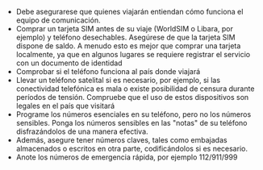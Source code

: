 [Title]: # (Comunicaciones)
[Order]: # (1)

*   Debe asegurarese que quienes viajarán entiendan cómo funciona el equipo de comunicación.
*   Comprar un tarjeta SIM antes de su viaje (WorldSIM o Libara, por ejemplo) y teléfono desechables. Asegúrese de que la tarjeta SIM dispone de saldo. A menudo esto es mejor que comprar una tarjeta localmente, ya que en algunos lugares se requiere registrar el servicio con un documento de identidad
*   Comprobar si el teléfono funciona al país donde viajará
*   Llevar un teléfono satelital si es necesario, por ejemplo, si las conectividad telefónica es mala o existe posibilidad de censura durante períodos de tensión. Compruebe que el uso de estos dispositivos son legales en el país que visitará
*   Programe los números esenciales en su teléfono, pero no los números sensibles. Ponga los números sensibles en las "notas" de su teléfono disfrazándolos de una manera efectiva.
*   Además, asegure tener números claves, tales como embajadas almacenados o escritos en otra parte, codificándolos si es necesario.
*   Anote los números de emergencia rápida, por ejemplo 112/911/999